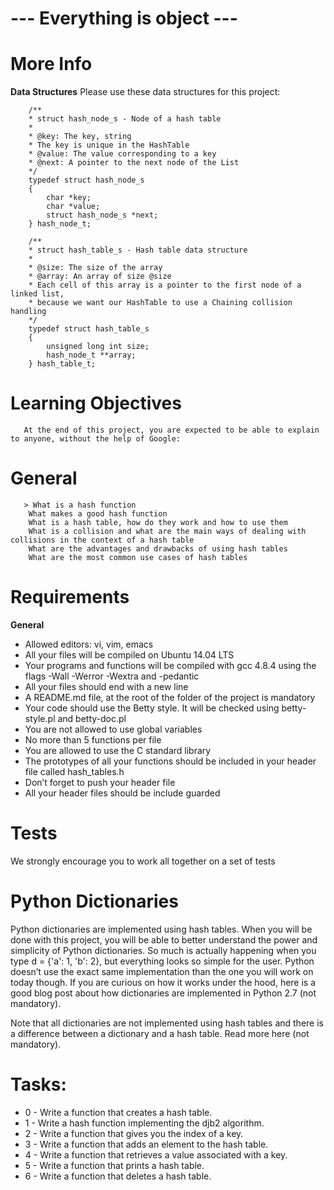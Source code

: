 # --- Everything is object ---

# More Info       
**Data Structures**
Please use these data structures for this project:

        /**
        * struct hash_node_s - Node of a hash table
        *
        * @key: The key, string
        * The key is unique in the HashTable
        * @value: The value corresponding to a key
        * @next: A pointer to the next node of the List
        */
        typedef struct hash_node_s
        {
            char *key;
            char *value;
            struct hash_node_s *next;
        } hash_node_t;

        /**
        * struct hash_table_s - Hash table data structure
        *
        * @size: The size of the array
        * @array: An array of size @size
        * Each cell of this array is a pointer to the first node of a linked list,
        * because we want our HashTable to use a Chaining collision handling
        */
        typedef struct hash_table_s
        {
            unsigned long int size;
            hash_node_t **array;
        } hash_table_t;

# Learning Objectives
       At the end of this project, you are expected to be able to explain to anyone, without the help of Google:

# General
       > What is a hash function
        What makes a good hash function
        What is a hash table, how do they work and how to use them
        What is a collision and what are the main ways of dealing with collisions in the context of a hash table
        What are the advantages and drawbacks of using hash tables
        What are the most common use cases of hash tables

# Requirements

**General**
   - Allowed editors: vi, vim, emacs
   - All your files will be compiled on Ubuntu 14.04 LTS
   - Your programs and functions will be compiled with gcc 4.8.4 using the flags -Wall -Werror -Wextra and -pedantic
   - All your files should end with a new line
   - A README.md file, at the root of the folder of the project is mandatory
   - Your code should use the Betty style. It will be checked using betty-style.pl and betty-doc.pl
   - You are not allowed to use global variables
   - No more than 5 functions per file
   - You are allowed to use the C standard library
   - The prototypes of all your functions should be included in your header file called hash_tables.h
   - Don’t forget to push your header file
   - All your header files should be include guarded

# Tests
We strongly encourage you to work all together on a set of tests

# Python Dictionaries
Python dictionaries are implemented using hash tables. When you will be done with this project, you will be able to better understand the power and simplicity of Python dictionaries. So much is actually happening when you type d = {'a': 1, 'b': 2}, but everything looks so simple for the user. Python doesn’t use the exact same implementation than the one you will work on today though. If you are curious on how it works under the hood, here is a good blog post about how dictionaries are implemented in Python 2.7 (not mandatory).

Note that all dictionaries are not implemented using hash tables and there is a difference between a dictionary and a hash table. Read more here (not mandatory).

# Tasks:
   - 0 - Write a function that creates a hash table.
   - 1 - Write a hash function implementing the djb2 algorithm.
   - 2 - Write a function that gives you the index of a key.
   - 3 - Write a function that adds an element to the hash table.
   - 4 - Write a function that retrieves a value associated with a key.
   - 5 - Write a function that prints a hash table.
   - 6 - Write a function that deletes a hash table.
